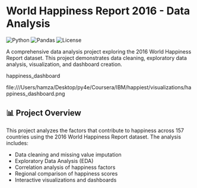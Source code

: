 # World Happiness Report 2016 - Data Analysis

![Python](https://img.shields.io/badge/Python-3.8%2B-blue)
![Pandas](https://img.shields.io/badge/Pandas-1.3%2B-orange)
![License](https://img.shields.io/badge/License-MIT-green)

A comprehensive data analysis project exploring the 2016 World Happiness Report dataset. This project demonstrates data cleaning, exploratory data analysis, visualization, and dashboard creation.

happiness_dashboard 

 file:///Users/hamza/Desktop/py4e/Coursera/IBM/happiest/visualizations/happiness_dashboard.png
## 📊 Project Overview

This project analyzes the factors that contribute to happiness across 157 countries using the 2016 World Happiness Report dataset. The analysis includes:

- Data cleaning and missing value imputation
- Exploratory Data Analysis (EDA)
- Correlation analysis of happiness factors
- Regional comparison of happiness scores
- Interactive visualizations and dashboards

  

